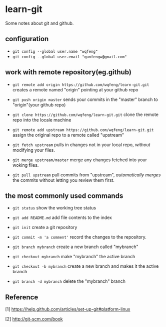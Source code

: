 learn-git
================
Some notes about git and github.

configuration
--------------------
* `git config --global user.name "wqfeng"`
* `git config --global user.email "qunfengw@gmail.com"`

work with remote repository(eg.github)
------------------------------------
* `git remote add origin https://github.com/wqfeng/learn-git.git`
creates a remote named "origin" pointing at your github repo

* `git push origin master`
sends your commits in the "master" branch to "origin"(your github repo)

* `git clone https://github.com/wqfeng/learn-git.git`
clone the remote repo into the locale machine

* `git remote add upstream https://github.com/wqfeng/learn-git.git`
assign the original repo to a remote called "upstream"

* `git fetch upstream`
pulls in changes not in your local repo, _without_ modifying your files.

* `git merge upstream/master`
merge any changes fetched into your woking files.

* `git pull upstream`
pull commits from "upstream", _automatically merges_ the commits without letting you review them first.

the most commonly used commands
--------------------------------
* `git status`
show the working tree status

* `git add README.md`
add file contents to the index

* `git init`
create a git repository

* `git commit -m 'a comment'`
record the changes to the repository.

* `git branch mybranch`
create a new branch called "mybranch"

* `git checkout mybranch`
make "mybranch" the active branch

* `git checkout -b mybranch`
create a new branch and makes it the active branch

* `git branch -d mybranch`
delete the "mybranch" branch




Reference
---------
[1] https://help.github.com/articles/set-up-git#platform-linux 

[2] http://git-scm.com/book
